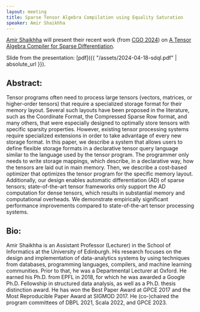 ```yaml
---
layout: meeting
title: Sparse Tensor Algebra Compilation using Equality Saturation
speaker: Amir Shaikhha
---
```


[Amir Shaikhha](https://amirsh.github.io/)
 will present their recent work (from [CGO 2024](https://conf.researchr.org/info/cgo-2024/accepted-papers))
 on [A Tensor Algebra Compiler for Sparse Differentiation](https://arxiv.org/pdf/2303.07030.pdf).

Slide from the presentation: [pdf]({{ "/assets/2024-04-18-sdql.pdf" | absolute_url }}).

## Abstract:
Tensor programs often need to process large tensors (vectors, matrices, or higher-order tensors) that require a specialized storage format for their memory layout. Several such layouts have been proposed in the literature, such as the Coordinate Format, the Compressed Sparse Row format, and many others, that were especially designed to optimally store tensors with specific sparsity properties. However, existing tensor processing systems require specialized extensions in order to take advantage of every new storage format. In this paper, we describe a system that allows users to define flexible storage formats in a declarative tensor query language similar to the language used by the tensor program. The programmer only needs to write storage mappings, which describe, in a declarative way, how the tensors are laid out in main memory. Then, we describe a cost-based optimizer that optimizes the tensor program for the specific memory layout. Additionally, our design enables automatic differentiation (AD) of sparse tensors; state-of-the-art tensor frameworks only support the AD computation for dense tensors, which results in substantial memory and computational overheads. We demonstrate empirically significant performance improvements compared to state-of-the-art tensor processing systems.

## Bio:
Amir Shaikhha is an Assistant Professor (Lecturer) in the School of Informatics at the University of Edinburgh. His research focuses on the design and implementation of data-analytics systems by using techniques from databases, programming languages, compilers, and machine learning communities. Prior to that, he was a Departmental Lecturer at Oxford. He earned his Ph.D. from EPFL in 2018, for which he was awarded a Google Ph.D. Fellowship in structured data analysis, as well as a Ph.D. thesis distinction award. He has won the Best Paper Award at GPCE 2017 and the Most Reproducible Paper Award at SIGMOD 2017. He (co-)chaired the program committees of DBPL 2021, Scala 2022, and GPCE 2023.
